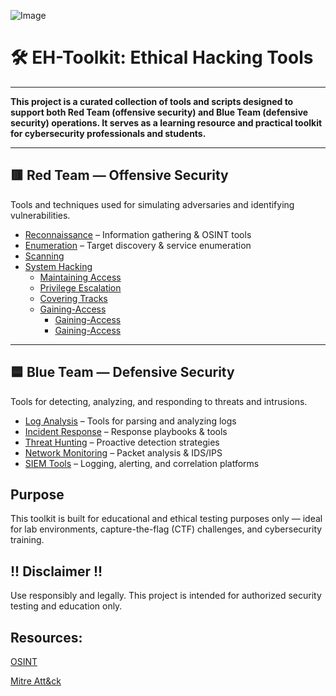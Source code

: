 ![Image](https://github.com/user-attachments/assets/896b770a-1c0d-4014-9d43-0390f09fa1fa)

# 🛠️ EH-Toolkit: Ethical Hacking Tools
---
**This project is a curated collection of tools and scripts designed to support both Red Team (offensive security) and Blue Team (defensive security) operations. It serves as a learning resource and practical toolkit for cybersecurity professionals and students.**

---

## 🟥 Red Team — Offensive Security

Tools and techniques used for simulating adversaries and identifying vulnerabilities.

- [Reconnaissance](./Red-Team/Reconnaissance) – Information gathering & OSINT tools
- [Enumeration](./Red-Team/Enumeration) – Target discovery & service enumeration
- [Scanning](./Red-Team/Scanning)  
- [System Hacking](./Red-Team/System-Hacking)  
  - [Maintaining Access](./Red-Team/System-Hacking/Maintaining-Access)  
  - [Privilege Escalation](./Red-Team/System-Hacking/Privilege-Escalation)  
  - [Covering Tracks](./Red-Team/System-Hacking/Covering-Tracks)
  - [Gaining-Access](./Red-Team/System-Hacking/Gaining-Access)
    - [Gaining-Access](./Red-Team/System-Hacking/Gaining-Access/Passwd-Cracking)
    - [Gaining-Access](./Red-Team/System-Hacking/Gaining-Access/WIFI)
  
---
  
## 🟦 Blue Team — Defensive Security

Tools for detecting, analyzing, and responding to threats and intrusions.

- [Log Analysis](./Blue-Team/Log-Analysis) – Tools for parsing and analyzing logs
- [Incident Response](./Blue-Team/Incident-Response) – Response playbooks & tools
- [Threat Hunting](./Blue-Team/Threat-Hunting) – Proactive detection strategies
- [Network Monitoring](./Blue-Team/Network-Monitoring) – Packet analysis & IDS/IPS
- [SIEM Tools](./Blue-Team/SIEM-Tools) – Logging, alerting, and correlation platforms


## Purpose

This toolkit is built for educational and ethical testing purposes only — ideal for lab environments, capture-the-flag (CTF) challenges, and cybersecurity training.

## !! Disclaimer !!

Use responsibly and legally. This project is intended for authorized security testing and education only.

## Resources:

[OSINT](https://osintframework.com/)

[Mitre Att&ck](https://attack.mitre.org/)


